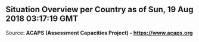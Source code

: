 ## Situation Overview per Country as of Sun, 19 Aug 2018 03:17:19 GMT

Source: **ACAPS (Assessment Capacities Project) - https://www.acaps.org**